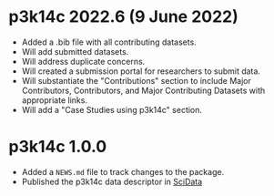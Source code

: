 
# p3k14c 2022.6 (9 June 2022)
* Added a .bib file with all contributing datasets.
* Will add submitted datasets.
* Will address duplicate concerns.
* Will created a submission portal for researchers to submit data.
* Will substantiate the "Contributions" section to include Major Contributors, Contributors, and Major Contributing Datasets with appropriate links.
* Will add a "Case Studies using p3k14c" section.

# p3k14c 1.0.0
* Added a `NEWS.md` file to track changes to the package.
* Published the p3k14c data descriptor in [SciData](https://www.nature.com/articles/s41597-022-01118-7)

